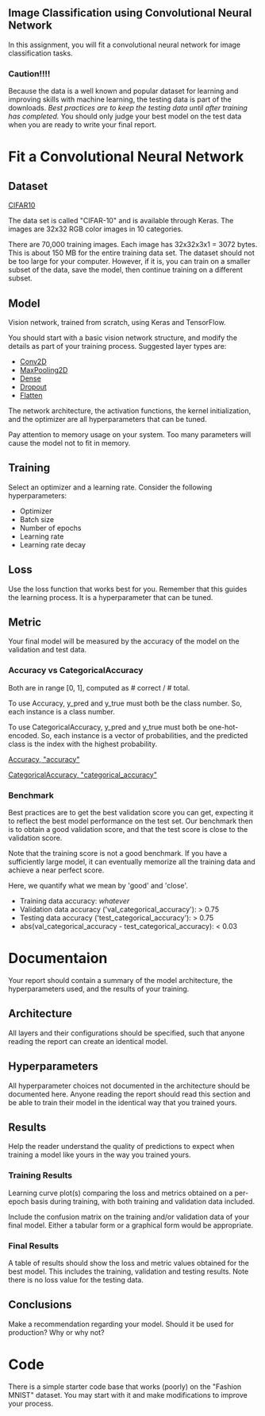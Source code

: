 Image Classification using Convolutional Neural Network
-------------------------------------------------------

In this assignment, you will fit a convolutional neural network
for image classification tasks.

### Caution!!!!

Because the data is a well known and popular dataset
for learning and improving skills with machine learning,
the testing data is part of the downloads.
*Best practices are to keep the testing data until after training has completed.*
You should only judge your best model on the test data when
you are ready to write your final report.

# Fit a Convolutional Neural Network

## Dataset 

[CIFAR10](https://keras.io/api/datasets/cifar10/)

The data set is called "CIFAR-10" and is available through Keras.
The images are 32x32 RGB color images in 10 categories.

There are 70,000 training images. Each image has 32x32x3x1 = 3072 bytes.
This is about 150 MB for the entire training data set. The dataset should
not be too large for your computer. However, if it is, you can train
on a smaller subset of the data, save the model, then continue training
on a different subset. 


## Model

Vision network, trained from scratch, using Keras and TensorFlow.

You should start with a basic vision network structure, and modify
the details as part of your training process. Suggested layer types
are:

- [Conv2D](https://keras.io/api/layers/convolution_layers/convolution2d/)
- [MaxPooling2D](https://keras.io/api/layers/pooling_layers/max_pooling2d/)
- [Dense](https://keras.io/api/layers/core_layers/dense/)
- [Dropout](https://keras.io/api/layers/regularization_layers/dropout/)
- [Flatten](https://keras.io/api/layers/reshaping_layers/flatten/)

The network architecture, the activation functions, the kernel
initialization, and the optimizer are all hyperparameters that can
be tuned.

Pay attention to memory usage on your system. Too many parameters will
cause the model not to fit in memory.

## Training

Select an optimizer and a learning rate. Consider the following
hyperparameters:

- Optimizer
- Batch size
- Number of epochs
- Learning rate
- Learning rate decay

## Loss

Use the loss function that works best for you. Remember that this
guides the learning process. It is a hyperparameter that can
be tuned.

## Metric

Your final model will be measured by the accuracy of the model
on the validation and test data. 

### Accuracy vs CategoricalAccuracy

Both are in range [0, 1], computed as # correct / # total.

To use Accuracy, y_pred and y_true must both be the class number. So, each instance is a class number.

To use CategoricalAccuracy, y_pred and y_true must both be one-hot-encoded. So, each instance is a vector of probabilities, and the predicted class is the index with the highest probability.

[Accuracy, "accuracy"](https://keras.io/api/metrics/accuracy_metrics/#accuracy-class)

[CategoricalAccuracy, "categorical_accuracy"](https://keras.io/api/metrics/accuracy_metrics/#categoricalaccuracy-class)

### Benchmark

Best practices are to get the best validation score you can get,
expecting it to reflect the best model performance on the test set.
Our benchmark then is to obtain a good validation score, and
that the test score is close to the validation score.

Note that the training score is not a good benchmark. If you
have a sufficiently large model, it can eventually memorize
all the training data and achieve a near perfect score.

Here, we quantify what we mean by 'good' and 'close'.

- Training data accuracy: *whatever*
- Validation data accuracy ('val_categorical_accuracy'): > 0.75
- Testing data accuracy ('test_categorical_accuracy'): > 0.75
- abs(val_categorical_accuracy - test_categorical_accuracy): < 0.03


# Documentaion

Your report should contain a summary of the model architecture,
the hyperparameters used, and the results of your training.

## Architecture

All layers and their configurations should be specified,
such that anyone reading the report can create an identical model.

## Hyperparameters

All hyperparameter choices not documented in the architecture
should be documented here. Anyone reading the report should
read this section and be able to train their model in the
identical way that you trained yours.

## Results

Help the reader understand the quality of predictions to
expect when training a model like yours in the way you
trained yours.

### Training Results

Learning curve plot(s) comparing the loss and metrics obtained
on a per-epoch basis during training, with both training and
validation data included.

Include the confusion matrix on the training and/or validation
data of your final model. Either a tabular form or a graphical form
would be appropriate.


### Final Results

A table of results should show the loss and metric values
obtained for the best model. This includes the training, validation
and testing results. Note there is no loss value for the
testing data.

## Conclusions

Make a recommendation regarding your model. Should it be used
for production? Why or why not?

# Code

There is a simple starter code base that works (poorly) on the
"Fashion MNIST" dataset. You may start with it and make modifications
to improve your process.
